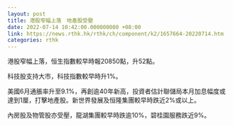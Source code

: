```yaml
---
layout: post
title: 港股窄幅上落　地產股受壓
date: 2022-07-14 10:42:00.000000000 +08:00
link: https://news.rthk.hk/rthk/ch/component/k2/1657664-20220714.htm
categories: rthk
---
```


港股窄幅上落，恒生指數較早時報20850點，升52點。

科技股支持大市，科技指數較早時升1%。

美國6月通脹率升至9.1%，再創逾40年新高，投資者估計聯儲局本月加息幅度或達到1厘，打擊地產股。新世界發展及恒隆集團較早時跌近2%或以上。

內房股及物管股亦受壓，龍湖集團較早時跌逾10%，碧桂園服務跌近9%。
